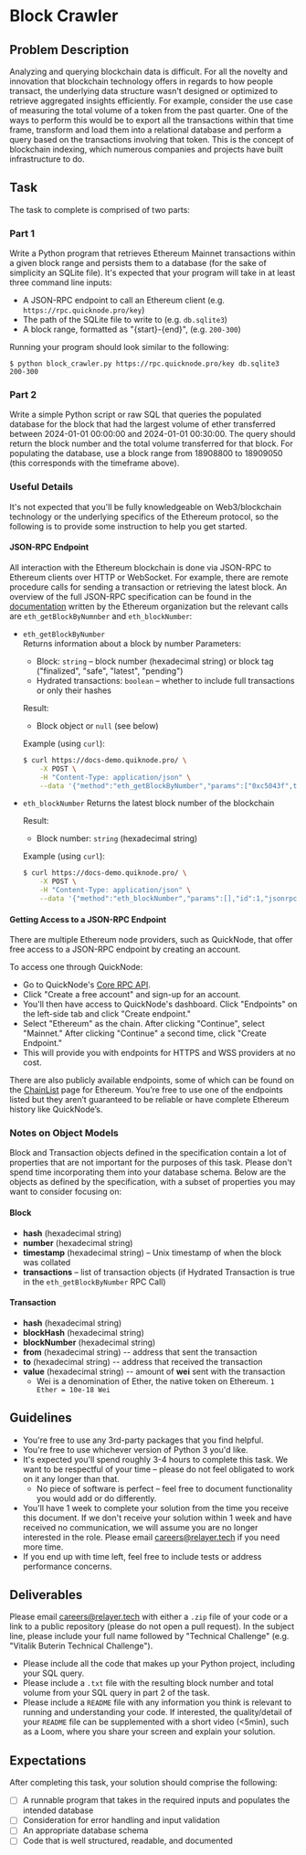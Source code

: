 # Block Crawler

## Problem Description
Analyzing and querying blockchain data is difficult. For all the novelty and innovation that blockchain technology offers in regards to how people transact, the underlying data structure wasn't designed or optimized to retrieve aggregated insights efficiently. For example, consider the use case of measuring the total volume of a token from the past quarter. One of the ways to perform this would be to export all the transactions within that time frame, transform and load them into a relational database and perform a query based on the transactions involving that token. This is the concept of blockchain indexing, which numerous companies and projects have built infrastructure to do.

## Task
The task to complete is comprised of two parts:

### Part 1
Write a Python program that retrieves Ethereum Mainnet transactions within a given block range and persists them to a database (for the sake of simplicity an SQLite file). It's expected that your program will take in at least three command line inputs:
- A JSON-RPC endpoint to call an Ethereum client (e.g. `https://rpc.quicknode.pro/key`)
- The path of the SQLite file to write to (e.g. `db.sqlite3`)
- A block range, formatted as "{start}-{end}", (e.g. `200-300`)
   
Running your program should look similar to the following:
```
$ python block_crawler.py https://rpc.quicknode.pro/key db.sqlite3 200-300
```

### Part 2
Write a simple Python script or raw SQL that queries the populated database for the block that had the largest volume of ether transferred between 2024-01-01 00:00:00 and 2024-01-01 00:30:00. The query should return the block number and the total volume transferred for that block. For populating the database, use a block range from 18908800 to 18909050 (this corresponds with the timeframe above).

### Useful Details
It's not expected that you'll be fully knowledgeable on Web3/blockchain technology or the underlying specifics of the Ethereum protocol, so the following is to provide some instruction to help you get started.

#### JSON-RPC Endpoint
All interaction with the Ethereum blockchain is done via JSON-RPC to Ethereum clients over HTTP or WebSocket. For example, there are remote procedure calls for sending a transaction or retrieving the latest block. An overview of the full JSON-RPC specification can be found in the [documentation](https://ethereum.org/en/developers/docs/apis/json-rpc/) written by the Ethereum organization but the relevant calls are `eth_getBlockByNumnber` and `eth_blockNumber`:
- `eth_getBlockByNumber` \
    Returns information about a block by number
    Parameters:
    - Block: `string` – block number (hexadecimal string) or block tag ("finalized", "safe", "latest", "pending")
    - Hydrated transactions: `boolean` – whether to include full transactions or only their hashes 

    Result:
    - Block object or `null` (see below)
    
    Example (using `curl`):
    ```bash
    $ curl https://docs-demo.quiknode.pro/ \
        -X POST \
        -H "Content-Type: application/json" \
        --data '{"method":"eth_getBlockByNumber","params":["0xc5043f",true],"id":1,"jsonrpc":"2.0"}'
    ```
- `eth_blockNumber`
    Returns the latest block number of the blockchain
    
    Result:
    - Block number: `string` (hexadecimal string)
    
    Example (using `curl`):
    ```bash
    $ curl https://docs-demo.quiknode.pro/ \
        -X POST \
        -H "Content-Type: application/json" \
        --data '{"method":"eth_blockNumber","params":[],"id":1,"jsonrpc":"2.0"}'
    ```

#### Getting Access to a JSON-RPC Endpoint
There are multiple Ethereum node providers, such as QuickNode, that offer free access to a JSON-RPC endpoint by creating an account.

To access one through QuickNode:
- Go to QuickNode's [Core RPC API](https://www.quicknode.com/core-api).
- Click "Create a free account" and sign-up for an account.
- You'll then have access to QuickNode's dashboard. Click "Endpoints" on the left-side tab and click "Create endpoint."
- Select "Ethereum" as the chain. After clicking "Continue", select "Mainnet." After clicking "Continue" a second time, click "Create Endpoint."
- This will provide you with endpoints for HTTPS and WSS providers at no cost.

There are also publicly available endpoints, some of which can be found on the [ChainList](https://chainlist.org/chain/1) page for Ethereum. You’re free to use one of the endpoints listed but they aren’t guaranteed to be reliable or have complete Ethereum history like QuickNode’s.

### Notes on Object Models
Block and Transaction objects defined in the specification contain a lot of properties that are not important for the purposes of this task. Please don't spend time incorporating them into your database schema. Below are the objects as defined by the specification, with a subset of properties you may want to consider focusing on:

#### Block
- **hash** (hexadecimal string)
- **number** (hexadecimal string)
- **timestamp** (hexadecimal string) – Unix timestamp of when the block was collated
- **transactions** – list of transaction objects (if Hydrated Transaction is true in the `eth_getBlockByNumber` RPC Call)

#### Transaction
- **hash** (hexadecimal string)
- **blockHash** (hexadecimal string)
- **blockNumber** (hexadecimal string)
- **from** (hexadecimal string) -- address that sent the transaction
- **to** (hexadecimal string) -- address that received the transaction
- **value** (hexadecimal string) -- amount of **wei** sent with the transaction
    - Wei is a denomination of Ether, the native token on Ethereum. `1 Ether = 10e-18 Wei`

## Guidelines
- You're free to use any 3rd-party packages that you find helpful.
- You're free to use whichever version of Python 3 you'd like.
- It's expected you'll spend roughly 3-4 hours to complete this task. We want to be respectful of your time – please do not feel obligated to work on it any longer than that.
    - No piece of software is perfect – feel free to document functionality you would add or do differently.
- You'll have 1 week to complete your solution from the time you receive this document. If we don't receive your solution within 1 week and have received no communication, we will assume you are no longer interested in the role. Please email [careers@relayer.tech](careers@relayer.tech) if you need more time.
- If you end up with time left, feel free to include tests or address performance concerns.

## Deliverables
Please email [careers@relayer.tech](careers@relayer.tech) with either a `.zip` file of your code or a link to a public repository (please do not open a pull request). In the subject line, please include your full name followed by "Technical Challenge" (e.g. "Vitalik Buterin Technical Challenge").
- Please include all the code that makes up your Python project, including your SQL query.
- Please include a `.txt` file with the resulting block number and total volume from your SQL query in part 2 of the task.
- Please include a `README` file with any information you think is relevant to running and understanding your code. If interested, the quality/detail of your `README` file can be supplemented with a short video (<5min), such as a Loom, where you share your screen and explain your solution.

## Expectations
After completing this task, your solution should comprise the following:
- [ ] A runnable program that takes in the required inputs and populates the intended database
- [ ] Consideration for error handling and input validation
- [ ] An appropriate database schema
- [ ] Code that is well structured, readable, and documented
